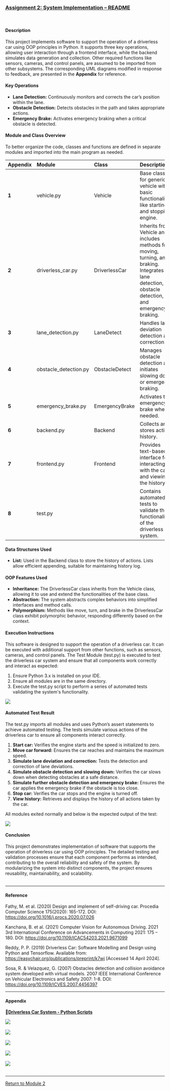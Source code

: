 ### [Assignment 2: System Implementation – README](https://helenhelene.github.io/eportfolio/pdf/Module02_README.pdf)

<br>

#### Description
This project implements software to support the operation of a driverless car using OOP principles in Python. It supports three key operations, allowing user interaction through a frontend interface, while the backend simulates data generation and collection. Other required functions like sensors, cameras, and control panels, are assumed to be imported from other subsystems. The corresponding UML diagrams modified in response to feedback, are presented in the **Appendix** for reference.

#### Key Operations
 - **Lane Detection:** Continuously monitors and corrects the car’s position within the lane.
 - **Obstacle Detection:** Detects obstacles in the path and takes appropriate actions.
 - **Emergency Brake:** Activates emergency braking when a critical obstacle is detected.

#### Module and Class Overview
To better organize the code, classes and functions are defined in separate modules and imported into the main program as needed. 

| **Appendix** | **Module** | **Class** | **Description** |
| :----------- | :--------- | :-------- | :-------------- |
| **1** | vehicle.py	| Vehicle	| Base class for generic vehicle with basic functionalities like starting and stopping engine. |
| **2** | driverless_car.py	| DriverlessCar	| Inherits from Vehicle and includes methods for moving, turning, and braking. Integrates lane detection, obstacle detection, and emergency braking. |
| **3** | lane_detection.py	| LaneDetect	| Handles lane deviation detection and correction. |
| **4** | obstacle_detection.py	| ObstacleDetect	| Manages obstacle detection and initiates slowing down or emergency braking. |
| **5** | emergency_brake.py	| EmergencyBrake	| Activates the emergency brake when needed. |
| **6** | backend.py	| Backend	| Collects and stores action history. |
| **7** | frontend.py	| Frontend | Provides text-based interface for interacting with the car and viewing the history. |
| **8** | test.py |  | Contains automated tests to validate the functionality of the driverless car system. |

#### Data Structures Used
 - **List:** Used in the Backend class to store the history of actions. Lists allow efficient appending, suitable for maintaining history log.

#### OOP Features Used
 - **Inheritance:** The DriverlessCar class inherits from the Vehicle class, allowing it to use and extend the functionalities of the base class.
 - **Abstraction:** The system abstracts complex behaviors into simplified interfaces and method calls.
 - **Polymorphism:** Methods like move, turn, and brake in the DriverlessCar class exhibit polymorphic behavior, responding differently based on the context.

#### Execution Instructions
This software is designed to support the operation of a driverless car. It can be executed with additional support from other functions, such as sensors, cameras, and control panels.  The Test Module (test.py) is executed to test the driverless car system and ensure that all components work correctly and interact as expected:
 1.	Ensure Python 3.x is installed on your IDE.
 2.	Ensure all modules are in the same directory.
 3.	Execute the test.py script to perform a series of automated tests validating the system's functionality.
<img src="OOP_Assignment2_Execute.jpg?raw=true">

#### Automated Test Result
The test.py imports all modules and uses Python’s assert statements to achieve automated testing. The tests simulate various actions of the driverless car to ensure all components interact correctly.
 1.	**Start car:** Verifies the engine starts and the speed is initialized to zero.
 2.	**Move car forward:** Ensures the car reaches and maintains the maximum speed.
 3.	**Simulate lane deviation and correction:** Tests the detection and correction of lane deviations.
 4.	**Simulate obstacle detection and slowing down:** Verifies the car slows down when detecting obstacles at a safe distance.
 5.	**Simulate further obstacle detection and emergency brake:** Ensures the car applies the emergency brake if the obstacle is too close.
 6.	**Stop car:** Verifies the car stops and the engine is turned off.
 7.	**View history:** Retrieves and displays the history of all actions taken by the car.

All modules exited normally and below is the expected output of the test: 

<img src="OOP_Assignment2_TestResult.jpg?raw=true">

#### Conclusion
This project demonstrates implementation of software that supports the operation of driverless car using OOP principles. The detailed testing and validation processes ensure that each component performs as intended, contributing to the overall reliability and safety of the system. By modularizing the system into distinct components, the project ensures reusability, maintainability, and scalability.
<br><br>

---

#### Reference
Fathy, M. et al. (2020) Design and implement of self-driving car.  Procedia Computer Science 175(2020): 165-172. DOI: https://doi.org/10.1016/j.procs.2020.07.026

Kanchana, B. et al. (2021) Computer Vision for Autonomous Driving.  2021 3rd International Conference on Advancements in Computing 2021: 175 – 180. DOI: https://doi.org/10.1109/ICAC54203.2021.9671099

Reddy, P. P. (2019) Driverless Car: Software Modelling and Design using Python and Tensorflow.  Available from: https://easychair.org/publications/preprint/k7wj [Accessed 14 April 2024].

Sosa, R. & Velazquez, G. (2007) Obstacles detection and collision avoidance system developed with virtual models. 2007 IEEE International Conference on Vehicular Electronics and Safety 2007: 1-8.  DOI: https://doi.org/10.1109/ICVES.2007.4456397

---

#### Appendix	

🔗[**Driverless Car System - Python Scripts**](OOP_Assignment2_Scripts.md)

<img src="OOP_Assignment2_UseCase.jpg?raw=true">
<br><br>

<img src="OOP_Assignment2_Class.jpg?raw=true">
<br><br>

<img src="OOP_Assignment2_Activity.jpg?raw=true">
<br><br>

<img src="OOP_Assignment2_StateMach.jpg?raw=true">
<br><br>

<img src="OOP_Assignment2_Sequence.jpg?raw=true">
<br><br>

---

[Return to Module 2](OOP.md)
